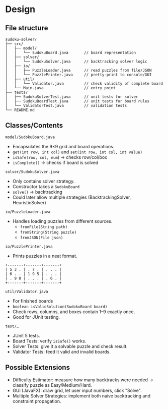 # Design

## File structure

```
sudoku-solver/
├── src/
│   ├── model/
│   │   └── SudokuBoard.java       // board representation
│   ├── solver/
│   │   └── SudokuSolver.java      // backtracking solver logic
│   ├── io/
│   │   ├── PuzzleLoader.java      // read puzzles from file/JSON
│   │   └── PuzzlePrinter.java     // pretty-print to console/GUI
│   ├── util/
│   │   └── Validator.java         // check validity of complete board
│   └── Main.java                  // entry point
├── tests/
│   ├── SudokuSolverTest.java      // unit tests for solver
│   ├── SudokuBoardTest.java       // unit tests for board rules
│   └── ValidatorTest.java         // validation tests
└── README.md
```


## Classes/Contents

`model/SudokuBoard.java`
- Encapsulates the 9×9 grid and board operations.
- `get(int row, int col)` and `set(int row, int col, int value)`
- `isSafe(row, col, num`) → checks row/col/box
- `isComplete()` → checks if board is solved

`solver/SudokuSolver.java`
- Only contains solver strategy.
- Constructor takes a `SudokuBoard`
- `solve()` → backtracking
- Could later allow multiple strategies (BacktrackingSolver, HeuristicSolver)

`io/PuzzleLoader.java`
- Handles loading puzzles from different sources.
   - `fromFile(String path)`
   - `fromString(String puzzle)`
   - `fromJSON(File json)`

`io/PuzzlePrinter.java`
- Prints puzzles in a neat format.
```
+-------+-------+-------+
| 5 3 . | . 7 . | . . . |
| 6 . . | 1 9 5 | . . . |
| . 9 8 | . . . | . 6 . |
+-------+-------+-------+
```
`util/Validator.java`
- For finished boards
- `boolean isValidSolution(SudokuBoard board)`
- Check rows, columns, and boxes contain 1–9 exactly once.
- Good for JUnit testing.

`test/…`
- JUnit 5 tests.
- Board Tests: verify `isSafe()` works.
- Solver Tests: give it a solvable puzzle and check result.
- Validator Tests: feed it valid and invalid boards.

## Possible Extensions 
- Difficulty Estimator: measure how many backtracks were needed → classify puzzle as Easy/Medium/Hard.
- GUI (JavaFX): draw grid, let user input numbers, click "Solve".
- Multiple Solver Strategies: implement both naive backtracking and constraint propagation.